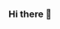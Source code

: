 ### Hi there 👋
<!-- 
Here is my Github rating

[![My's GitHub stats](https://github-readme-stats.vercel.app/api?username=mdrmuhaimin)](https://github.com/anuraghazra/github-readme-stats)
-->
<!--
**mdrmuhaimin/mdrmuhaimin** is a ✨ _special_ ✨ repository because its `README.md` (this file) appears on your GitHub profile.

Here are some ideas to get you started:

- 🔭 I’m currently working on ...
- 🌱 I’m currently learning ...
- 👯 I’m looking to collaborate on ...
- 🤔 I’m looking for help with ...
- 💬 Ask me about ...
- 📫 How to reach me: ...
- 😄 Pronouns: ...
- ⚡ Fun fact: ...
-->
